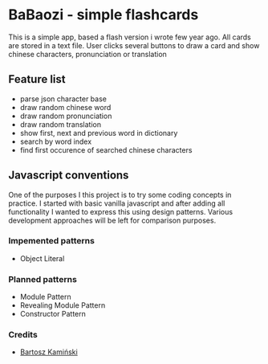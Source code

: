 # BaBaozi - simple flashcards
This is a simple app, based a flash version i wrote few year ago. All cards are stored in a text file. User clicks several buttons to draw a card and show chinese characters, pronunciation or translation

## Feature list
- parse json character base
- draw random chinese word
- draw random pronunciation
- draw random translation
- show first, next and previous word in dictionary
- search by word index
- find first occurence of searched chinese characters

## Javascript conventions
One of the purposes I this project is to try some coding concepts in practice. I started with basic vanilla javascript and after adding all functionality I wanted to express this using design patterns.
Various development approaches will be left for comparison purposes.

### Impemented patterns
- Object Literal
### Planned patterns
- Module Pattern
- Revealing Module Pattern
- Constructor Pattern

### Credits
* [Bartosz Kamiński](https://twitter.com/Suiseki)
